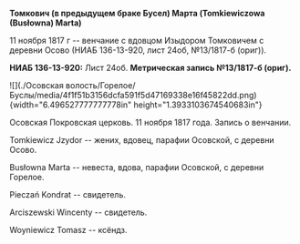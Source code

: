 **Томкович (в предыдущем браке Бусел) Марта (Tomkiewiczowa (Busłowna)
Marta)**

11 ноября 1817 г -- венчание с вдовцом Изыдором Томковичем с деревни
Осово (НИАБ 136-13-920, лист 24об, №13/1817-б (ориг)).

**НИАБ 136-13-920:** Лист 24об. **Метрическая запись №13/1817-б
(ориг).**

![](./Осовская волость/Горелое/Буслы/media/4f1f51b3156dcfa591f5d47169338e16f45822dd.png){width="6.496527777777778in"
height="1.3933103674540683in"}

Осовская Покровская церковь. 11 ноября 1817 года. Запись о венчании.

Tomkiewicz Jzydor -- жених, вдовец, парафии Осовской, с деревни Осово.

Busłowna Marta -- невеста, вдова, парафии Осовской, с деревни Горелое.

Pieczań Kondrat -- свидетель.

Arciszewski Wincenty -- свидетель.

Woyniewicz Tomasz -- ксёндз.
